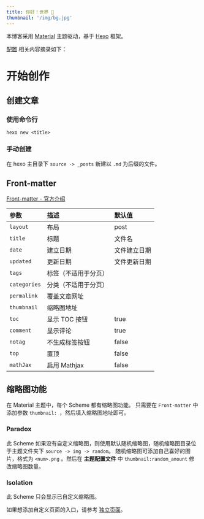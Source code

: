 ```yaml
---
title: 你好！世界 👋
thumbnail: '/img/bg.jpg'
---
```


本博客采用 [Material](https://github.com/bollnh/hexo-theme-material) 主题驱动，基于 [Hexo](https://hexo.io/zh-cn/) 框架。

[配置](https://neko-dev.github.io/material-theme-docs/#/) 相关内容摘录如下：

# 开始创作

## 创建文章

### 使用命令行
```shell
hexo new <title>
```

### 手动创建
在 hexo 主目录下 `source -> _posts` 新建以 `.md` 为后缀的文件。

## Front-matter

[Front-matter - 官方介绍](https://hexo.io/zh-cn/docs/front-matter.html)

| 参数          | 描述                | 默认值       |
|:--            |:--                  |:--           |
| `layout`      | 布局                | post         |
| `title`       | 标题                | 文件名       |
| `date`        | 建立日期            | 文件建立日期 |
| `updated`     | 更新日期            | 文件更新日期 |
| `tags`        | 标签（不适用于分页）|              |
| `categories`  | 分类（不适用于分页）|              |
| `permalink`   | 覆盖文章网址        |              |
| `thumbnail`   | 缩略图地址          |              |
| `toc`         | 显示 TOC 按钮       | true         |
| `comment`     | 显示评论            | true         |
| `notag`       | 不生成标签按钮      | false        |
| `top`         | 置顶                | false        |
| `mathJax`         | 启用 Mathjax       | false        |

## 缩略图功能

在 Material 主题中，每个 Scheme 都有缩略图功能。
只需要在 `Front-matter` 中添加参数 `thumbnail: `，然后填入缩略图地址即可。

### Paradox

此 Scheme 如果没有自定义缩略图，则使用默认随机缩略图，随机缩略图目录位于主题文件夹下 `source -> img -> random`。
随机缩略图可添加自己喜好的图片，格式为 `<num>.png` 。然后在 **主题配置文件** 中 `thumbnail:random_amount` 修改缩略图数量。

### Isolation

此 Scheme 只会显示已自定义缩略图。

如果想添加自定义页面的入口，请参考 [独立页面](/intro/#pages)。
